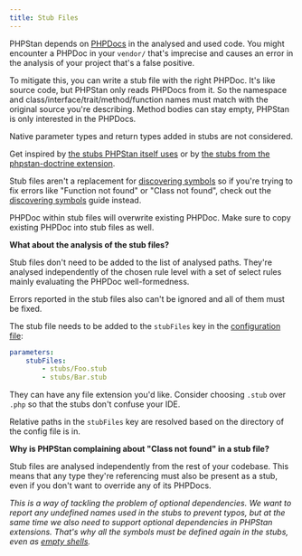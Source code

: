 ```yaml
---
title: Stub Files
---
```


PHPStan depends on [PHPDocs](/writing-php-code/phpdocs-basics) in the analysed and used code. You might encounter a PHPDoc in your `vendor/` that's imprecise and causes an error in the analysis of your project that's a false positive.

To mitigate this, you can write a stub file with the right PHPDoc. It's like source code, but PHPStan only reads PHPDocs from it. So the namespace and class/interface/trait/method/function names must match with the original source you're describing. Method bodies can stay empty, PHPStan is only interested in the PHPDocs.

Native parameter types and return types added in stubs are not considered.

Get inspired by [the stubs PHPStan itself uses](https://github.com/phpstan/phpstan-src/tree/1.11.x/stubs) or by [the stubs from the phpstan-doctrine extension](https://github.com/phpstan/phpstan-doctrine/tree/1.3.x/stubs).

Stub files aren't a replacement for [discovering symbols](/user-guide/discovering-symbols) so if you're trying to fix errors like "Function not found" or "Class not found", check out the [discovering symbols](/user-guide/discovering-symbols) guide instead.

PHPDoc within stub files will overwrite existing PHPDoc. Make sure to copy existing PHPDoc into stub files as well.

<div class="bg-blue-100 border-l-4 border-blue-500 text-blue-700 p-4 mb-4" role="alert">

**What about the analysis of the stub files?**

Stub files don't need to be added to the list of analysed paths. They're analysed independently of the chosen rule level with a set of select rules mainly evaluating the PHPDoc well-formedness.

Errors reported in the stub files also can't be ignored and all of them must be fixed.

</div>

The stub file needs to be added to the `stubFiles` key in the [configuration file](/config-reference):

```yaml
parameters:
	stubFiles:
		- stubs/Foo.stub
		- stubs/Bar.stub
```

They can have any file extension you'd like. Consider choosing `.stub` over `.php` so that the stubs don't confuse your IDE.

Relative paths in the `stubFiles` key are resolved based on the directory of the config file is in.

<div class="bg-orange-100 border-l-4 border-orange-500 text-orange-700 p-4 mb-4" role="alert">

**Why is PHPStan complaining about "Class not found" in a stub file?**

Stub files are analysed independently from the rest of your codebase. This means that any type they're referencing must also be present as a stub, even if you don't want to override any of its PHPDocs.

*This is a way of tackling the problem of optional dependencies. We want to report any undefined names used in the stubs to prevent typos, but at the same time we also need to support optional dependencies in PHPStan extensions. That's why all the symbols must be defined again in the stubs, even as [empty shells](https://github.com/phpstan/phpstan-phpunit/blob/26394996368b6d033d012547d3197f4e07e23021/stubs/MockObject.stub).*

</div>
